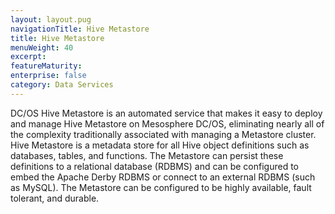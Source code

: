 ```yaml
---
layout: layout.pug
navigationTitle: Hive Metastore
title: Hive Metastore
menuWeight: 40
excerpt:
featureMaturity:
enterprise: false
category: Data Services
---
```


DC/OS Hive Metastore is an automated service that makes it easy to deploy and manage Hive Metastore on Mesosphere DC/OS, eliminating nearly all of the complexity traditionally associated with managing a Metastore cluster. Hive Metastore is a metadata store for all Hive object definitions such as databases, tables, and functions. The Metastore can persist these definitions to a relational database (RDBMS) and can be configured to embed the Apache Derby RDBMS or connect to an external RDBMS (such as MySQL). The Metastore can be configured to be highly available, fault tolerant, and durable.
